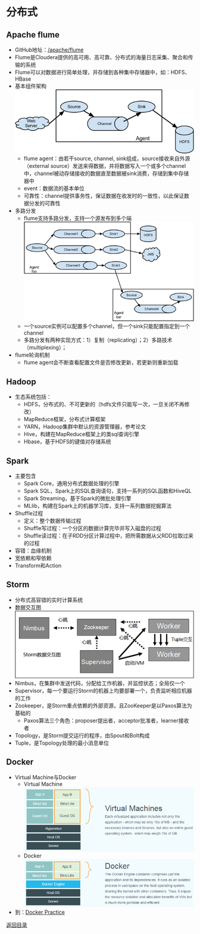 # 分布式
## Apache flume
* GitHub地址：[/apache/flume](https://github.com/apache/flume)
* Flume是Cloudera提供的高可用、高可靠、分布式的海量日志采集、聚合和传输的系统
* Flume可以对数据进行简单处理，并存储到各种集中存储器中，如：HDFS、HBase
* 基本组件架构
![](img/flume1.png)
    * flume agent：由若干source, channel, sink组成，source接收来自外源（external source）发送来得数据，并将数据写入一个或多个channel中，channel被动存储接收的数据直至数据被sink消费，存储到集中存储器中
    * event：数据流的基本单位
    * 可靠性：channel提供事务性，保证数据在收发时的一致性，以此保证数据分发的可靠性
* 多路分发
    * flume支持多路分发，支持一个源发布到多个端
![](img/flume2.png)
    * 一个source实例可以配置多个channel，但一个sink只能配置指定到一个channel
    * 多路分发有两种实现方式：1）复制（replicating）；2）多路技术（multiplexing）；
* flume轮询机制
    * flume agent会不断查看配置文件是否修改更新，若更新则重新加载

## Hadoop
* 生态系统包括：
    * HDFS，分布式的、不可更新的（hdfs文件只能写一次，一旦关闭不再修改）
    * MapReduce框架，分布式计算框架
    * YARN，Hadoop集群中默认的资源管理器，参考论文
    * Hive，构建在MapReduce框架上的类sql查询引擎
    * Hbase，基于HDFS的键值对存储系统

## Spark
* 主要包含
    * Spark Core，通用分布式数据处理的引擎
    * Spark SQL，Spark上的SQL查询语句，支持一系列的SQL函数和HiveQL
    * Spark Streaming，基于Spark的微批处理引擎
    * MLlib，构建在Spark上的机器学习库，支持一系列数据挖掘算法
* Shuffle过程
    * 定义：整个数据传输过程
    * Shuffle写过程：一个分区的数据计算完毕并写入磁盘的过程
    * Shuffle读过程：在子RDD分区计算过程中，把所需数据从父RDD拉取过来的过程
* 容错：血缘机制
* 宽依赖和窄依赖
* Transform和Action

## Storm
* 分布式高容错的实时计算系统
* 数据交互图
![](img/storm.png)
* Nimbus，在集群中发送代码，分配给工作机器，并监控状态；全局仅一个
* Supervisor，每一个要运行Storm的机器上均要部署一个，负责监听相应机器的工作
* Zookeeper，是Storm重点依赖的外部资源，且ZooKeeper是以Paxos算法为基础的
    * Paxos算法三个角色：proposer提出者，acceptor批准者，learner接收者
* Topology，是Storm提交运行的程序，由Spout和Bolt构成
* Tuple，是Topology处理的最小消息单位

## Docker
* Virtual Machine与Docker
    * Virtual Machine
    ![](img/virtualmachine.png)
    * Docker
    ![](img/docker.png)
* 到：[Docker Practice](https://yeasy.gitbooks.io/docker_practice/content/introduction/what.html)

[返回目录](../CONTENTS.md)
